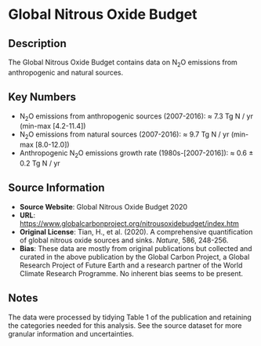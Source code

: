 
# Global Nitrous Oxide Budget

## Description
The Global Nitrous Oxide Budget contains data on N<sub>2</sub>O emissions from anthropogenic and natural sources.

## Key Numbers
* N<sub>2</sub>O emissions from anthropogenic sources (2007-2016): ≈ 7.3 Tg N / yr (min-max [4.2-11.4])
* N<sub>2</sub>O emissions from natural sources (2007-2016): ≈ 9.7 Tg N / yr (min-max [8.0-12.0])
* Anthropogenic N<sub>2</sub>O emissions growth rate (1980s-[2007-2016]): ≈ 0.6 ± 0.2 Tg N / yr

## Source Information
* **Source Website**: Global Nitrous Oxide Budget 2020
* **URL**: https://www.globalcarbonproject.org/nitrousoxidebudget/index.htm
* **Original License**: Tian, H., et al. (2020). A comprehensive quantification of global nitrous oxide sources and sinks. _Nature_, 586, 248-256.
* **Bias**: These data are mostly from original publications but collected and curated in the above publication by the Global Carbon Project, a Global Research Project of Future Earth and a research partner of the World Climate Research Programme. No inherent bias seems to be present.

## Notes
The data were processed by tidying Table 1 of the publication and retaining the categories needed for this analysis. See the source dataset for more granular information and uncertainties.
